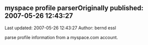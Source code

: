 ## myspace profile parserOriginally published: 2007-05-26 12:43:27 
Last updated: 2007-05-26 12:43:27 
Author: bernd essl 
 
parse profile information from a myspace.com account.